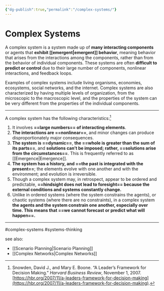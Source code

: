 ```yaml
---
{"dg-publish":true,"permalink":"/complex-systems/"}
---
```



# Complex Systems

A complex system is a system made up of **many interacting components** or agents that **exhibit [[emergent\|emergent]] behavior**, meaning behavior that arises from the interactions among the components, rather than from the behavior of individual components. These systems are often **difficult to predict or control** due to their large number of components, nonlinear interactions, and feedback loops. 

Examples of complex systems include living organisms, economies, ecosystems, social networks, and the internet. Complex systems are also characterized by having multiple levels of organization, from the microscopic to the macroscopic level, and the properties of the system can be very different from the properties of the individual components.

---

A complex system has the following characteristics:[^1]

 1. It involves **==large numbers== of interacting elements**. 
 2. **The interactions are ==nonlinear==**, and minor changes can produce disproportionately major consequences. 
 3. **The system is ==dynamic==**, **the ==whole is greater than the sum of its parts==**, and **solutions can’t be imposed; rather, ==solutions arise from the circumstances==**. This is frequently referred to as [[Emergence\|Emergence]].
 4. **The system has a history, and ==the past is integrated with the present==**; the elements evolve with one another and with the environment; and evolution is irreversible.
 5. Though a complex system may, in retrospect, appear to be ordered and predictable, **==hindsight does not lead to foresight== because the external conditions and systems constantly change.**
 6. Unlike in ordered systems (where the system constrains the agents), or chaotic systems (where there are no constraints), in a complex system **the agents and the system constrain one another, especially over time. This means that ==we cannot forecast or predict what will happen==.** 


---
#complex-systems #systems-thinking 

see also:
- [[Scenario Planning\|Scenario Planning]]
- [[Complex Networks\|Complex Networks]]

[^1]: Snowden, David J., and Mary E. Boone. “A Leader’s Framework for Decision Making.” _Harvard Business Review_, November 1, 2007. [https://hbr.org/2007/11/a-leaders-framework-for-decision-making](https://hbr.org/2007/11/a-leaders-framework-for-decision-making).